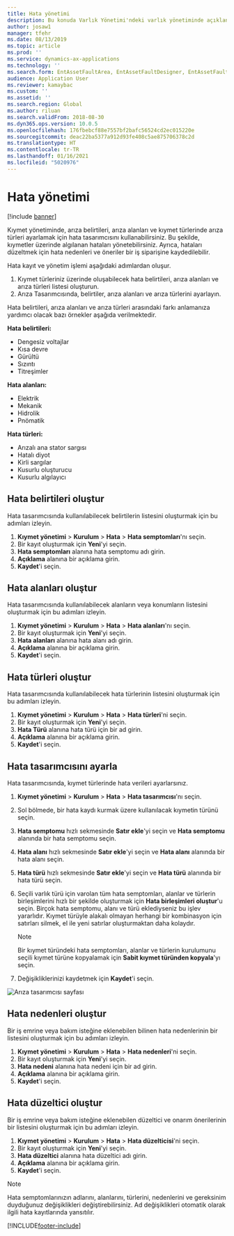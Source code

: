 ```yaml
---
title: Hata yönetimi
description: Bu konuda Varlık Yönetimi'ndeki varlık yönetiminde açıklanmaktadır.
author: josaw1
manager: tfehr
ms.date: 08/13/2019
ms.topic: article
ms.prod: ''
ms.service: dynamics-ax-applications
ms.technology: ''
ms.search.form: EntAssetFaultArea, EntAssetFaultDesigner, EntAssetFaultCopyFromObjectType, EntAssetFaultRemedy, EntAssetObjectFaultRelationRequestInfoPart, EntAssetObjectFaultRelationWorkOrderInfoPart, EntAssetFaultCreateCombinations, EntAssetObjectFaultSymptom, EntAssetObjectFaultSymptomListPage, EntAssetFaultType, EntAssetFaultSymptom, EntAssetFaultCause
audience: Application User
ms.reviewer: kamaybac
ms.custom: ''
ms.assetid: ''
ms.search.region: Global
ms.author: riluan
ms.search.validFrom: 2018-08-30
ms.dyn365.ops.version: 10.0.5
ms.openlocfilehash: 176fbebcf88e7557bf2bafc56524cd2ec015220e
ms.sourcegitcommit: deac22ba5377a912d93fe408c5ae875706378c2d
ms.translationtype: HT
ms.contentlocale: tr-TR
ms.lasthandoff: 01/16/2021
ms.locfileid: "5020976"
---
```

# <a name="fault-management"></a>Hata yönetimi

[!include [banner](../../includes/banner.md)]

 

Kıymet yönetiminde, arıza belirtileri, arıza alanları ve kıymet türlerinde arıza türleri ayarlamak için hata tasarımcısını kullanabilirsiniz. Bu şekilde, kıymetler üzerinde algılanan hataları yönetebilirsiniz. Ayrıca, hataları düzeltmek için hata nedenleri ve öneriler bir iş siparişine kaydedilebilir.

Hata kayıt ve yönetim işlemi aşağıdaki adımlardan oluşur.

1. Kıymet türleriniz üzerinde oluşabilecek hata belirtileri, arıza alanları ve arıza türleri listesi oluşturun.
2. Arıza Tasarımcısında, belirtiler, arıza alanları ve arıza türlerini ayarlayın.

Hata belirtileri, arıza alanları ve arıza türleri arasındaki farkı anlamanıza yardımcı olacak bazı örnekler aşağıda verilmektedir.

**Hata belirtileri:**

- Dengesiz voltajlar
- Kısa devre
- Gürültü
- Sızıntı
- Titreşimler

**Hata alanları:**

- Elektrik
- Mekanik
- Hidrolik
- Pnömatik

**Hata türleri:**

- Arızalı ana stator sargısı
- Hatalı diyot
- Kirli sargılar
- Kusurlu oluşturucu
- Kusurlu algılayıcı

## <a name="create-fault-symptoms"></a>Hata belirtileri oluştur

Hata tasarımcısında kullanılabilecek belirtilerin listesini oluşturmak için bu adımları izleyin.

1. **Kıymet yönetimi** \> **Kurulum** \> **Hata** \> **Hata semptomları**'nı seçin.
2. Bir kayıt oluşturmak için **Yeni**'yi seçin.
3. **Hata semptomları** alanına hata semptomu adı girin.
4. **Açıklama** alanına bir açıklama girin.
5. **Kaydet**'i seçin.

## <a name="create-fault-areas"></a>Hata alanları oluştur

Hata tasarımcısında kullanılabilecek alanların veya konumların listesini oluşturmak için bu adımları izleyin.

1. **Kıymet yönetimi** \> **Kurulum** \> **Hata** \> **Hata alanları**'nı seçin.
2. Bir kayıt oluşturmak için **Yeni**'yi seçin.
3. **Hata alanları** alanına hata alanı adı girin.
4. **Açıklama** alanına bir açıklama girin.
5. **Kaydet**'i seçin.

## <a name="create-fault-types"></a>Hata türleri oluştur

Hata tasarımcısında kullanılabilecek hata türlerinin listesini oluşturmak için bu adımları izleyin.

1. **Kıymet yönetimi** \> **Kurulum** \> **Hata** \> **Hata türleri**'ni seçin.
2. Bir kayıt oluşturmak için **Yeni**'yi seçin.
3. **Hata Türü** alanına hata türü için bir ad girin.
4. **Açıklama** alanına bir açıklama girin.
5. **Kaydet**'i seçin.

## <a name="set-up-the-fault-designer"></a>Hata tasarımcısını ayarla

Hata tasarımcısında, kıymet türlerinde hata verileri ayarlarsınız.

1. **Kıymet yönetimi** \> **Kurulum** \> **Hata** \> **Hata tasarımcısı**'nı seçin.
2. Sol bölmede, bir hata kaydı kurmak üzere kullanılacak kıymetin türünü seçin.
3. **Hata semptomu** hızlı sekmesinde **Satır ekle**'yi seçin ve **Hata semptomu** alanında bir hata semptomu seçin.
4. **Hata alanı** hızlı sekmesinde **Satır ekle**'yi seçin ve **Hata alanı** alanında bir hata alanı seçin.
5. **Hata türü** hızlı sekmesinde **Satır ekle**'yi seçin ve **Hata türü** alanında bir hata türü seçin.
6. Seçili varlık türü için varolan tüm hata semptomları, alanlar ve türlerin birleşimlerini hızlı bir şekilde oluşturmak için **Hata birleşimleri oluştur**'u seçin. Birçok hata semptomu, alanı ve türü eklediyseniz bu işlev yararlıdır. Kıymet türüyle alakalı olmayan herhangi bir kombinasyon için satırları silmek, el ile yeni satırlar oluşturmaktan daha kolaydır.

    > [!NOTE]
    > Bir kıymet türündeki hata semptomları, alanlar ve türlerin kurulumunu seçili kıymet türüne kopyalamak için **Sabit kıymet türünden kopyala**'yı seçin.

7. Değişikliklerinizi kaydetmek için **Kaydet**'i seçin.

![Arıza tasarımcısı sayfası](media/21-setup-for-work-orders.png)

## <a name="create-fault-causes"></a>Hata nedenleri oluştur

Bir iş emrine veya bakım isteğine eklenebilen bilinen hata nedenlerinin bir listesini oluşturmak için bu adımları izleyin.

1. **Kıymet yönetimi** \> **Kurulum** \> **Hata** \> **Hata nedenleri**'ni seçin.
2. Bir kayıt oluşturmak için **Yeni**'yi seçin.
3. **Hata nedeni** alanına hata nedeni için bir ad girin.
4. **Açıklama** alanına bir açıklama girin.
5. **Kaydet**'i seçin.

## <a name="create-fault-remedies"></a>Hata düzeltici oluştur

Bir iş emrine veya bakım isteğine eklenebilen düzeltici ve onarım önerilerinin bir listesini oluşturmak için bu adımları izleyin.

1. **Kıymet yönetimi** \> **Kurulum** \> **Hata** \> **Hata düzelticisi**'ni seçin.
2. Bir kayıt oluşturmak için **Yeni**'yi seçin.
3. **Hata düzeltici** alanına hata düzeltici adı girin.
4. **Açıklama** alanına bir açıklama girin.
5. **Kaydet**'i seçin.

> [!NOTE]
> Hata semptomlarınızın adlarını, alanlarını, türlerini, nedenlerini ve gereksinim duyduğunuz değişiklikleri değiştirebilirsiniz. Ad değişiklikleri otomatik olarak ilgili hata kayıtlarında yansıtılır.


[!INCLUDE[footer-include](../../../includes/footer-banner.md)]